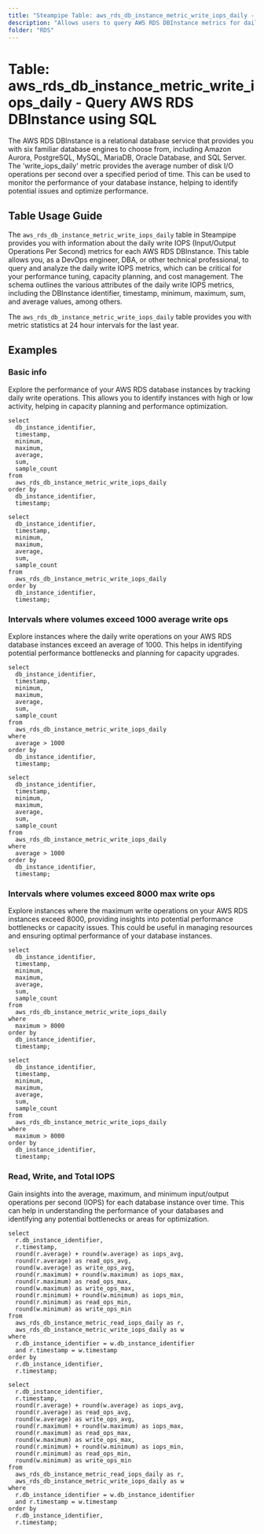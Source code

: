 ```yaml
---
title: "Steampipe Table: aws_rds_db_instance_metric_write_iops_daily - Query AWS RDS DBInstance using SQL"
description: "Allows users to query AWS RDS DBInstance metrics for daily write IOPS."
folder: "RDS"
---
```


# Table: aws_rds_db_instance_metric_write_iops_daily - Query AWS RDS DBInstance using SQL

The AWS RDS DBInstance is a relational database service that provides you with six familiar database engines to choose from, including Amazon Aurora, PostgreSQL, MySQL, MariaDB, Oracle Database, and SQL Server. The 'write_iops_daily' metric provides the average number of disk I/O operations per second over a specified period of time. This can be used to monitor the performance of your database instance, helping to identify potential issues and optimize performance.

## Table Usage Guide

The `aws_rds_db_instance_metric_write_iops_daily` table in Steampipe provides you with information about the daily write IOPS (Input/Output Operations Per Second) metrics for each AWS RDS DBInstance. This table allows you, as a DevOps engineer, DBA, or other technical professional, to query and analyze the daily write IOPS metrics, which can be critical for your performance tuning, capacity planning, and cost management. The schema outlines the various attributes of the daily write IOPS metrics, including the DBInstance identifier, timestamp, minimum, maximum, sum, and average values, among others.

The `aws_rds_db_instance_metric_write_iops_daily` table provides you with metric statistics at 24 hour intervals for the last year.

## Examples

### Basic info
Explore the performance of your AWS RDS database instances by tracking daily write operations. This allows you to identify instances with high or low activity, helping in capacity planning and performance optimization.

```sql+postgres
select
  db_instance_identifier,
  timestamp,
  minimum,
  maximum,
  average,
  sum,
  sample_count
from
  aws_rds_db_instance_metric_write_iops_daily
order by
  db_instance_identifier,
  timestamp;
```

```sql+sqlite
select
  db_instance_identifier,
  timestamp,
  minimum,
  maximum,
  average,
  sum,
  sample_count
from
  aws_rds_db_instance_metric_write_iops_daily
order by
  db_instance_identifier,
  timestamp;
```

### Intervals where volumes exceed 1000 average write ops
Explore instances where the daily write operations on your AWS RDS database instances exceed an average of 1000. This helps in identifying potential performance bottlenecks and planning for capacity upgrades.

```sql+postgres
select
  db_instance_identifier,
  timestamp,
  minimum,
  maximum,
  average,
  sum,
  sample_count
from
  aws_rds_db_instance_metric_write_iops_daily
where
  average > 1000
order by
  db_instance_identifier,
  timestamp;
```

```sql+sqlite
select
  db_instance_identifier,
  timestamp,
  minimum,
  maximum,
  average,
  sum,
  sample_count
from
  aws_rds_db_instance_metric_write_iops_daily
where
  average > 1000
order by
  db_instance_identifier,
  timestamp;
```

### Intervals where volumes exceed 8000 max write ops
Explore instances where the maximum write operations on your AWS RDS instances exceed 8000, providing insights into potential performance bottlenecks or capacity issues. This could be useful in managing resources and ensuring optimal performance of your database instances.

```sql+postgres
select
  db_instance_identifier,
  timestamp,
  minimum,
  maximum,
  average,
  sum,
  sample_count
from
  aws_rds_db_instance_metric_write_iops_daily
where
  maximum > 8000
order by
  db_instance_identifier,
  timestamp;
```

```sql+sqlite
select
  db_instance_identifier,
  timestamp,
  minimum,
  maximum,
  average,
  sum,
  sample_count
from
  aws_rds_db_instance_metric_write_iops_daily
where
  maximum > 8000
order by
  db_instance_identifier,
  timestamp;
```

### Read, Write, and Total IOPS
Gain insights into the average, maximum, and minimum input/output operations per second (IOPS) for each database instance over time. This can help in understanding the performance of your databases and identifying any potential bottlenecks or areas for optimization.

```sql+postgres
select 
  r.db_instance_identifier,
  r.timestamp,
  round(r.average) + round(w.average) as iops_avg,
  round(r.average) as read_ops_avg,
  round(w.average) as write_ops_avg,
  round(r.maximum) + round(w.maximum) as iops_max,
  round(r.maximum) as read_ops_max,
  round(w.maximum) as write_ops_max,
  round(r.minimum) + round(w.minimum) as iops_min,
  round(r.minimum) as read_ops_min,
  round(w.minimum) as write_ops_min
from 
  aws_rds_db_instance_metric_read_iops_daily as r,
  aws_rds_db_instance_metric_write_iops_daily as w
where 
  r.db_instance_identifier = w.db_instance_identifier
  and r.timestamp = w.timestamp
order by
  r.db_instance_identifier,
  r.timestamp;
```

```sql+sqlite
select 
  r.db_instance_identifier,
  r.timestamp,
  round(r.average) + round(w.average) as iops_avg,
  round(r.average) as read_ops_avg,
  round(w.average) as write_ops_avg,
  round(r.maximum) + round(w.maximum) as iops_max,
  round(r.maximum) as read_ops_max,
  round(w.maximum) as write_ops_max,
  round(r.minimum) + round(w.minimum) as iops_min,
  round(r.minimum) as read_ops_min,
  round(w.minimum) as write_ops_min
from 
  aws_rds_db_instance_metric_read_iops_daily as r,
  aws_rds_db_instance_metric_write_iops_daily as w
where 
  r.db_instance_identifier = w.db_instance_identifier
  and r.timestamp = w.timestamp
order by
  r.db_instance_identifier,
  r.timestamp;
```